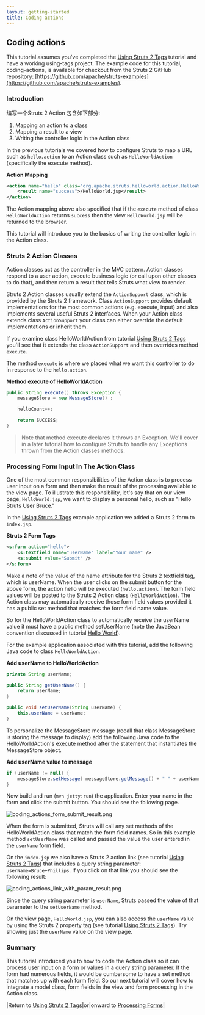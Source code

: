 ```yaml
---
layout: getting-started
title: Coding actions
---
```

## Coding actions

This tutorial assumes you've completed the [Using Struts 2 Tags](using-tags.html) tutorial and have a working using-tags project. The example code for this tutorial, coding-actions, is available for checkout from the Struts 2 GitHub repository: [https://github.com/apache/struts-examples](https://github.com/apache/struts-examples).

### Introduction

编写一个Struts 2 Action 包含如下部分:

1. Mapping an action to a class
2. Mapping a result to a view
3. Writing the controller logic in the Action class

In the previous tutorials we covered how to configure Struts to map a URL such as `hello.action` to an Action class such as `HelloWorldAction` (specifically the execute method).

**Action Mapping**

```xml
<action name="hello" class="org.apache.struts.helloworld.action.HelloWorldAction" method="execute">
    <result name="success">/HelloWorld.jsp</result>
</action>
```

The Action mapping above also specified that if the `execute` method of class `HelloWorldAction` returns `success` then the view `HelloWorld.jsp` will be returned to the browser.

This tutorial will introduce you to the basics of writing the controller logic in the Action class.

### Struts 2 Action Classes

Action classes act as the controller in the MVC pattern. Action classes respond to a user action, execute business logic (or call upon other classes to do that), and then return a result that tells Struts what view to render.

Struts 2 Action classes usually extend the `ActionSupport` class, which is provided by the Struts 2 framework. Class `ActionSupport` provides default implementations for the most common actions (e.g. execute, input) and also implements several useful Struts 2 interfaces. When your Action class extends class `ActionSupport` your class can either override the default implementations or inherit them.

If you examine class HelloWorldAction from tutorial [Using Struts 2 Tags](using-tags.html) you'll see that it extends the class `ActionSupport` and then overrides method `execute`.

The method `execute` is where we placed what we want this controller to do in response to the `hello.action`.

**Method execute of HelloWorldAction**

```java
public String execute() throws Exception {
    messageStore = new MessageStore() ;

    helloCount++;

    return SUCCESS;
}
```
> Note that method execute declares it throws an Exception. We'll cover in a later tutorial how to configure Struts to handle any Exceptions thrown from the Action classes methods.

### Processing Form Input In The Action Class

One of the most common responsibilities of the Action class is to process user input on a form and then make the result of the processing available to the view page. To illustrate this responsibility, let's say that on our view page, `HelloWorld.jsp`, we want to display a personal hello, such as "Hello Struts User Bruce."

In the [Using Struts 2 Tags](using-tags.html) example application we added a Struts 2 form to `index.jsp`.

**Struts 2 Form Tags**

```xml
<s:form action="hello">
    <s:textfield name="userName" label="Your name" />
    <s:submit value="Submit" />
</s:form>
```

Make a note of the value of the name attribute for the Struts 2 textfield tag, which is userName. When the user clicks on the submit button for the above form, the action hello will be executed (`hello.action`). The form field values will be posted to the Struts 2 Action class (`HelloWorldAction`). The Action class may automatically receive those form field values provided it has a public set method that matches the form field name value.

So for the HelloWorldAction class to automatically receive the userName value it must have a public method setUserName (note the JavaBean convention discussed in tutorial [Hello World](hello-world-using-struts2.html)).

For the example application associated with this tutorial, add the following Java code to class `HelloWorldAction`.

**Add userName to HelloWorldAction**

```java
private String userName;

public String getUserName() {
    return userName;
}

public void setUserName(String userName) {
    this.userName = userName;
}
```

To personalize the MessageStore message (recall that class MessageStore is storing the message to display) add the following Java code to the HelloWorldAction's execute method after the statement that instantiates the MessageStore object.

**Add userName value to message**

```java
if (userName != null) {
    messageStore.setMessage( messageStore.getMessage() + " " + userName);
}
```

Now build and run (`mvn jetty:run`) the application. Enter your name in the form and click the submit button. You should see the following page.

![coding_actions_form_submit_result.png](attachments/coding_actions_form_submit_result.png)

When the form is submitted, Struts will call any set methods of the HelloWorldAction class that match the form field names. So in this example method `setUserName` was called and passed the value the user entered in the `userName` form field.

On the `index.jsp` we also have a Struts 2 action link (see tutorial [Using Struts 2 Tags](using-tags.html)) that includes a query string parameter: `userName=Bruce+Phillips`. If you click on that link you should see the following result:

![coding_actions_link_with_param_result.png](attachments/coding_actions_link_with_param_result.png)

Since the query string parameter is `userName`, Struts passed the value of that parameter to the `setUserName` method.

On the view page, `HelloWorld.jsp`, you can also access the `userName` value by using the Struts 2 property tag (see tutorial [Using Struts 2 Tags](using-tags.html)). Try showing just the `userName` value on the view page.

### Summary

This tutorial introduced you to how to code the Action class so it can process user input on a form or values in a query string parameter. If the form had numerous fields, it would be cumbersome to have a set method that matches up with each form field. So our next tutorial will cover how to integrate a model class, form fields in the view and form processing in the Action class.

|Return to [Using Struts 2 Tags](using-tags.html)|or|onward to [Processing Forms](processing-forms.html)|
